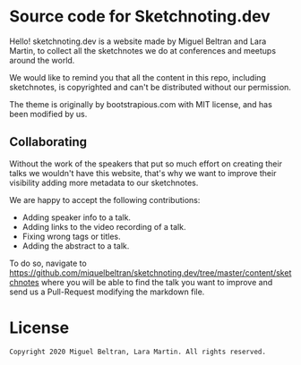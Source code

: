 # Source code for Sketchnoting.dev

Hello! sketchnoting.dev is a website made by Miguel Beltran and Lara Martin,
to collect all the sketchnotes we do at conferences and meetups around the world.

We would like to remind you that all the content in this repo, including sketchnotes,
is copyrighted and can't be distributed without our permission.

The theme is originally by bootstrapious.com with MIT license, and has been modified by us.

## Collaborating

Without the work of the speakers that put so much effort on creating their talks we wouldn't
have this website, that's why we want to improve their visibility adding more metadata to our sketchnotes.

We are happy to accept the following contributions:

- Adding speaker info to a talk.
- Adding links to the video recording of a talk.
- Fixing wrong tags or titles.
- Adding the abstract to a talk.

To do so, navigate to https://github.com/miquelbeltran/sketchnoting.dev/tree/master/content/sketchnotes where
you will be able to find the talk you want to improve and send us a Pull-Request modifying the markdown file.

# License

```
Copyright 2020 Miguel Beltran, Lara Martin. All rights reserved.
```
